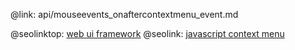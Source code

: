@link: api/mouseevents_onaftercontextmenu_event.md

@seolinktop: [web ui framework](https://webix.com)
@seolink: [javascript context menu](https://webix.com/widget/contextmenu/)